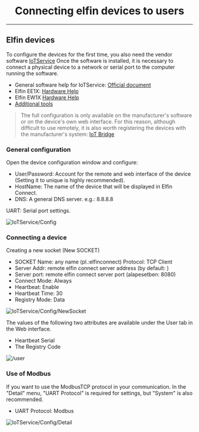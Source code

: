 <h1 align="center">Connecting elfin devices to users</h1>

---

## Elfin devices

To configure the devices for the first time, you also need the vendor software [IoTService](http://ftp.hi-flying.com:9000/IOTService/IOTService3.1.3_20240115.rar)
Once the software is installed, it is necessary to connect a physical device to a network or serial port to the computer running the software.

-   General software help for IoTService: [Official document](http://www.hi-flying.com/index.php?route=tool/upload/download&code=5825d795832fd1998cd46aeafab9074c0c2114d3)
-   Elfin EE1X: [Hardware Help](http://www.hi-flying.com/index.php?route=tool/upload/download&code=59167cf780d0b98d2175c857ad1240df7acdf9c4)
-   Elfin EW1X [Hardware Help](http://www.hi-flying.com/index.php?route=tool/upload/download&code=c4d342467edef5f6080a569aa50223fc797e6899)
-   [Additional tools](http://www.hi-flying.com/network-device)

> The full configuration is only available on the manufacturer's software or on the device's own web interface. For this reason, although difficult to use remotely, it is also worth registering the devices with the manufacturer's system: [IoT Bridge](http://bridge.hi-flying.com/?lang=en)

### General configuration

Open the device configuration window and configure:

-   User/Password: Account for the remote and web interface of the device (Setting it to unique is highly recommended).
-   HostName: The name of the device that will be displayed in Elfin Connect.
-   DNS: A general DNS server. e.g.: 8.8.8.8

UART: Serial port settings.

![IoTService/Config](contents/_gfx/gFX-2-1-1.png)

### Connecting a device

Creating a new socket (New SOCKET)

-   SOCKET Name: any name (pl.:elfinconnect)
    Protocol: TCP Client
-   Server Addr: remote elfin connect server address (by default: <span id="location"></span>)
-   Server port: remote elfin connect server port (alapesetben: 8080)
-   Connect Mode: Always
-   Heartbeat: Enable
-   Heartbeat Time: 30
-   Registry Mode: Data

![IoTService/Config/NewSocket](contents/_gfx/gfx-2-1-2.png)

The values of the following two attributes are available under the User tab in the Web interface.

-   Heartbeat Serial
-   The Registry Code

![/user](contents/_gfx/gfx-2-1-3.png)

### Use of Modbus

If you want to use the ModbusTCP protocol in your communication.
In the "Detail" menu, "UART Protocol" is required for settings, but "System" is also recommended.

-   UART Protocol: Modbus

![IoTService/Config/Detail](contents/_gfx/gfx-2-1-4.png)

